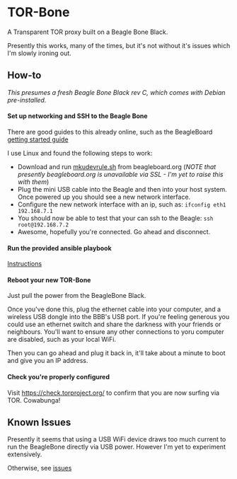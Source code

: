 TOR-Bone
========

A Transparent TOR proxy built on a Beagle Bone Black.  

Presently this works, many of the times, but it's not without it's issues which I'm slowly ironing out.

How-to
------

_This presumes a fresh Beagle Bone Black rev C, which comes with Debian pre-installed._

#### Set up networking and SSH to the Beagle Bone

There are good guides to this already online, such as the BeagleBoard [getting started guide](http://beagleboard.org/Getting+Started)

I use Linux and found the following steps to work:
- Download and run [mkudevrule.sh](http://beagleboard.org/static/Drivers/Linux/FTDI/mkudevrule.sh) from beagleboard.org (*NOTE that presently beagleboard.org is unavailable via SSL - I'm yet to raise this with them*)
- Plug the mini USB cable into the Beagle and then into your host system.  
Once powered up you should see a new network interface.
- Configure the new network interface with an ip, such as:
    `ifconfig eth1 192.168.7.1`
- You should now be able to test that your can ssh to the Beagle:
    `ssh root@192.168.7.2`
- Awesome, hopefully you're connected. Go ahead and disconnect.

#### Run the provided ansible playbook
[Instructions](https://github.com/auraltension/TOR-Bone/tree/master/ansible)

#### Reboot your new TOR-Bone
Just pull the power from the BeagleBone Black.

Once you've done this, plug the ethernet cable into your computer, and a wireless USB dongle into the BBB's 
USB port.  If you're feeling generous you could use an ethernet switch and share the darkness with your friends 
or neighbours.  You'll want to ensure any other connections to yoru computer are disabled, such as your local WiFi.

Then you can go ahead and plug it back in, it'll take about a minute to boot and give you an IP address.

#### Check you're properly configured
Visit https://check.torproject.org/ to confirm that you are now surfing via TOR. Cowabunga!

Known Issues
------------
Presently it seems that using a USB WiFi device draws too much current to run the BeagleBone directly via USB power.  However I'm yet to experiment extensively.

Otherwise, see [issues](https://github.com/auraltension/TOR-Bone/issues)
